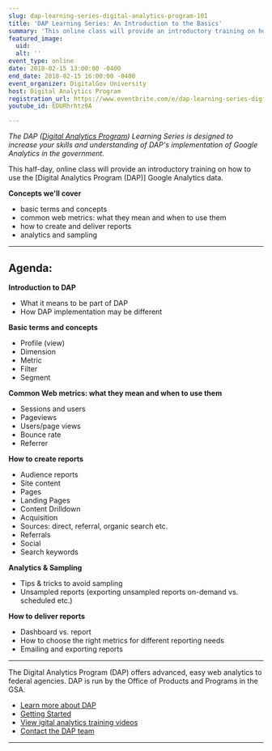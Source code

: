 ```yaml
---
slug: dap-learning-series-digital-analytics-program-101
title: 'DAP Learning Series: An Introduction to the Basics'
summary: 'This online class will provide an introductory training on how to use Digital Analytics Program (DAP) google analytics data.'
featured_image: 
  uid: 
  alt: ''
event_type: online
date: 2018-02-15 13:00:00 -0400
end_date: 2018-02-15 16:00:00 -0400
event_organizer: DigitalGov University
host: Digital Analytics Program
registration_url: https://www.eventbrite.com/e/dap-learning-series-digital-analytics-program-101-registration-42540102592
youtube_id: EDURhrhtz9A

---
```


_The DAP ([Digital Analytics Program](https://www.digitalgov.gov/services/dap/)) Learning Series is designed to increase your skills and understanding of DAP's implementation of Google Analytics in the government._

This half-day, online class will provide an introductory training on how to use the [Digital Analytics Program (DAP)] Google Analytics data.

**Concepts we'll cover**

- basic terms and concepts 
- common web metrics: what they mean and when to use them
- how to create and deliver reports
- analytics and sampling

---

## Agenda:

**Introduction to DAP**

- What it means to be part of DAP
- How DAP implementation may be different

**Basic terms and concepts**

- Profile (view)
- Dimension
- Metric
- Filter
- Segment

**Common Web metrics: what they mean and when to use them**

- Sessions and users
- Pageviews
- Users/page views
- Bounce rate
- Referrer

**How to create reports**

- Audience reports
- Site content
- Pages
- Landing Pages
- Content Drilldown
- Acquisition
- Sources: direct, referral, organic search etc.
- Referrals
- Social
- Search keywords

**Analytics & Sampling**

- Tips & tricks to avoid sampling
- Unsampled reports (exporting unsampled reports on-demand vs. scheduled etc.)

**How to deliver reports**

- Dashboard vs. report
- How to choose the right metrics for different reporting needs
- Emailing and exporting reports

---

The Digital Analytics Program (DAP) offers advanced, easy web analytics to federal agencies. DAP is run by the Office of Products and Programs in the GSA.

- [Learn more about DAP](https://www.digitalgov.gov/services/dap/)
- [Getting Started](https://github.com/digital-analytics-program/gov-wide-code)
- [View igital analytics training videos](https://www.youtube.com/playlist?list=PLd9b-GuOJ3nFwlyvLFUtmDpYFKezhot8P)
- [Contact the DAP team](mailto:dap@support.digitalgov.gov)


---
